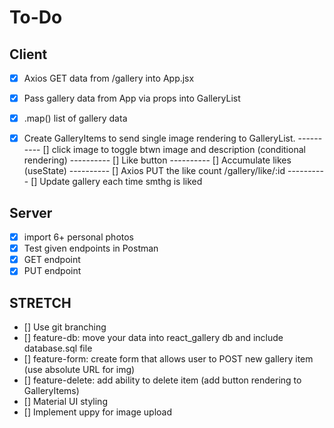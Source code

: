 # To-Do

## Client
- [x] Axios GET data from /gallery into App.jsx
- [x] Pass gallery data from App via props into GalleryList
- [x] .map() list of gallery data
- [x] Create GalleryItems to send single image rendering to GalleryList.
---------- [] click image to toggle btwn image and description (conditional rendering)
---------- [] Like button
---------- [] Accumulate likes (useState)
---------- [] Axios PUT the like count /gallery/like/:id
---------- [] Update gallery each time smthg is liked


## Server
- [x] import 6+ personal photos
- [x] Test given endpoints in Postman
- [x] GET endpoint
- [x] PUT endpoint

## STRETCH
- [] Use git branching
- [] feature-db: move your data into react_gallery db and include database.sql file
- [] feature-form: create form that allows user to POST new gallery item (use absolute URL for img) 
- [] feature-delete: add ability to delete item (add button rendering to GalleryItems)
- [] Material UI styling
- [] Implement uppy for image upload
